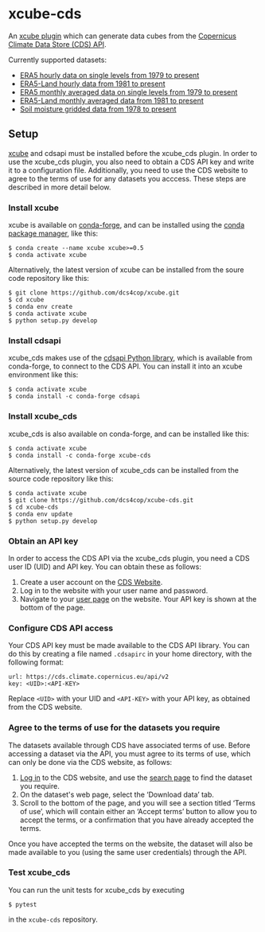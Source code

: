 # xcube-cds

An [xcube plugin](https://xcube.readthedocs.io/en/latest/plugins.html)
which can generate data cubes from the
[Copernicus Climate Data Store (CDS) API](https://cds.climate.copernicus.eu/api-how-to).

Currently supported datasets:

 - [ERA5 hourly data on single levels from 1979 to present](https://cds.climate.copernicus.eu/cdsapp#!/dataset/reanalysis-era5-single-levels)
 - [ERA5-Land hourly data from 1981 to present](https://cds.climate.copernicus.eu/cdsapp#!/dataset/reanalysis-era5-land)
 - [ERA5 monthly averaged data on single levels from 1979 to present](https://cds.climate.copernicus.eu/cdsapp#!/dataset/reanalysis-era5-single-levels-monthly-means?tab=overview)
 - [ERA5-Land monthly averaged data from 1981 to present](https://cds.climate.copernicus.eu/cdsapp#!/dataset/reanalysis-era5-land-monthly-means)
 - [Soil moisture gridded data from 1978 to present](https://cds.climate.copernicus.eu/cdsapp#!/dataset/satellite-soil-moisture)

## Setup

[xcube](https://github.com/dcs4cop/xcube) and cdsapi must be installed
before the xcube_cds plugin.
In order to use the xcube_cds plugin, you also need to obtain a CDS API key
and write it to a configuration file. Additionally, you need to use the CDS
website to agree to the terms of use for any datasets you acccess. These
steps are described in more detail below.

### Install xcube

xcube is available on [conda-forge](https://conda-forge.org/),
and can be installed using the
[conda package manager](https://docs.conda.io/projects/conda/en/latest/),
like this:

```
$ conda create --name xcube xcube>=0.5
$ conda activate xcube
```

Alternatively, the latest version of xcube can be installed from the soure code
repository like this:

```
$ git clone https://github.com/dcs4cop/xcube.git
$ cd xcube
$ conda env create
$ conda activate xcube
$ python setup.py develop
```

### Install cdsapi

xcube_cds makes use of the
[cdsapi Python library](https://github.com/ecmwf/cdsapi),
which is available from conda-forge, to connect to the CDS API.
You can install it into an xcube environment like this:

```
$ conda activate xcube
$ conda install -c conda-forge cdsapi
```

### Install xcube_cds

xcube_cds is also available on conda-forge, and can be installed like this:

```
$ conda activate xcube
$ conda install -c conda-forge xcube-cds
```

Alternatively, the latest version of xcube_cds can be installed from the
source code repository like this:

```
$ conda activate xcube
$ git clone https://github.com/dcs4cop/xcube-cds.git
$ cd xcube-cds
$ conda env update
$ python setup.py develop
```

### Obtain an API key

In order to access the CDS API via the xcube_cds plugin, you need a CDS user
ID (UID) and API key. You can obtain these as follows:

1. Create a user account on the
   [CDS Website](https://cds.climate.copernicus.eu/user/register).
2. Log in to the website with your user name and password.
3. Navigate to your [user page](https://cds.climate.copernicus.eu/user/)
   on the website. Your API key is shown at the bottom of the page.

### Configure CDS API access

Your CDS API key must be made available to the CDS API library. You can do
this by creating a file named `.cdsapirc` in your home directory, with the
following format:

```
url: https://cds.climate.copernicus.eu/api/v2
key: <UID>:<API-KEY>
```

Replace `<UID>` with your UID and `<API-KEY>` with your API key, as obtained
from the CDS website.

### Agree to the terms of use for the datasets you require

The datasets available through CDS have associated terms of use. Before
accessing a dataset via the API, you must agree to its terms of use, which
can only be done via the CDS website, as follows:

1. [Log in](https://cds.climate.copernicus.eu/user/login) to the CDS website,
   and use the
   [search page](https://cds.climate.copernicus.eu/cdsapp#!/search?type=dataset)
   to find the dataset you require.
2. On the dataset's web page, select the ‘Download data’ tab.
3. Scroll to the bottom of the page, and you will see a section titled
   ‘Terms of use’, which will contain either an ‘Accept terms’ button to
   allow you to accept the terms, or a confirmation that you have already
   accepted the terms.

Once you have accepted the terms on the website, the dataset will also be
made available to you (using the same user credentials) through the API.

### Test xcube_cds

You can run the unit tests for xcube_cds by executing

```
$ pytest
```

in the `xcube-cds` repository.
